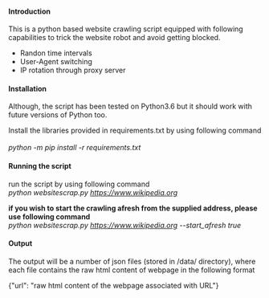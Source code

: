 #### Introduction
This is a python based website crawling script equipped with following capabilities to trick the website robot and avoid getting blocked. 
* Randon time intervals
* User-Agent switching
* IP rotation through proxy server

#### Installation
Although, the script has been tested on Python3.6 but it should work with future versions of Python too. 

Install the libraries provided in requirements.txt by using following command <br />  
*python -m pip install -r requirements.txt*

#### Running the script
run the script by using following command <br /> 
*python websitescrap.py https://www.wikipedia.org*

**if you wish to start the crawling afresh from the supplied address, please use following command** <br /> 
*python websitescrap.py https://www.wikipedia.org --start_afresh true*

#### Output
The output will be a number of json files (stored in /data/ directory), where each file contains the raw html content of webpage in the following format

{"url": "raw html content of the webpage associated with URL"}
